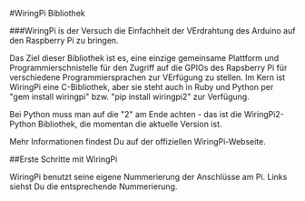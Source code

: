 <!--
---
name: WiringPi
class: interface
type: pinout
page_url: wiringpi
url: http://wiringpi.com
github: https://github.com/WiringPi/WiringPi2-Python
pin:
  '3':
    name: WiringPi 8
  '5':
    name: WiringPi 9
  '7':
    name: WiringPi 7
  '8':
    name: WiringPi 15
  '10':
    name: WiringPi 16
  '11':
    name: WiringPi 0
  '12':
    name: WiringPi 1
  '13':
    name: WiringPi 2
  '15':
    name: WiringPi 3
  '16':
    name: WiringPi 4
  '18':
    name: WiringPi 5
  '19':
    name: WiringPi 12
  '21':
    name: WiringPi 13
  '22':
    name: WiringPi 6
  '23':
    name: WiringPi 14
  '24':
    name: WiringPi 10
  '26':
    name: WiringPi 11
  '27':
    name: WiringPi 30
  '28':
    name: WiringPi 31
  '29':
    name: WiringPi 21
  '31':
    name: WiringPi 22
  '32':
    name: WiringPi 26
  '33':
    name: WiringPi 23
  '35':
    name: WiringPi 24
  '36':
    name: WiringPi 27
  '37':
    name: WiringPi 25
  '38':
    name: WiringPi 28
  '40':
    name: WiringPi 29
-->
#WiringPi Bibliothek

###WiringPi is der Versuch die Einfachheit der VErdrahtung des Arduino auf den Raspberry Pi zu bringen.

Das Ziel dieser Bibliothek ist es, eine einzige gemeinsame Plattform und Programmierschnistelle für den Zugriff auf die
GPIOs des Rapsberry Pi für verschiedene Programmiersprachen zur VErfügung zu stellen.
Im Kern ist WiringPi eine C-Bibliothek, aber sie steht auch in Ruby und Python per "gem install wiringpi" bzw. "pip install wiringpi2" zur Verfügung.

Bei Python muss man auf die "2" am Ende achten - das ist die WiringPi2-Python Bibliothek, die momentan die aktuelle Version ist.

Mehr Informationen findest Du auf der offiziellen WiringPi-Webseite.

##Erste Schritte mit WiringPi

WiringPi benutzt seine eigene Nummerierung der Anschlüsse am Pi. Links siehst Du die entsprechende Nummerierung.
